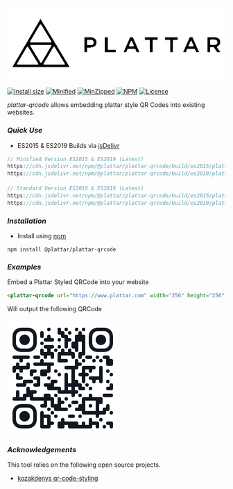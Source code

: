 <h3 align="center">
  <img src="graphics/logo.png?raw=true" alt="Plattar Logo" width="600">
</h3>

[![install size](https://packagephobia.com/badge?p=@plattar/plattar-qrcode)](https://packagephobia.com/result?p=@plattar/plattar-qrcode)
[![Minified](https://badgen.net/bundlephobia/min/@plattar/plattar-qrcode)](https://bundlephobia.com/result?p=@plattar/plattar-qrcode)
[![MinZipped](https://badgen.net/bundlephobia/minzip/@plattar/plattar-qrcode)](https://bundlephobia.com/result?p=@plattar/plattar-qrcode)
[![NPM](https://img.shields.io/npm/v/@plattar/plattar-qrcode)](https://www.npmjs.com/package/@plattar/plattar-qrcode)
[![License](https://img.shields.io/npm/l/@plattar/plattar-qrcode)](https://www.npmjs.com/package/@plattar/plattar-qrcode)

_plattar-qrcode_ allows embedding plattar style QR Codes into existing websites.

### _Quick Use_

-   ES2015 & ES2019 Builds via [jsDelivr](https://www.jsdelivr.com/)

```javascript
// Minified Version ES2015 & ES2019 (Latest)
https://cdn.jsdelivr.net/npm/@plattar/plattar-qrcode/build/es2015/plattar-qrcode.min.js
https://cdn.jsdelivr.net/npm/@plattar/plattar-qrcode/build/es2019/plattar-qrcode.min.js

// Standard Version ES2015 & ES2019 (Latest)
https://cdn.jsdelivr.net/npm/@plattar/plattar-qrcode/build/es2015/plattar-qrcode.js
https://cdn.jsdelivr.net/npm/@plattar/plattar-qrcode/build/es2019/plattar-qrcode.js
```

### _Installation_

-   Install using [npm](https://www.npmjs.com/package/@plattar/plattar-qrcode)

```console
npm install @plattar/plattar-qrcode
```

### _Examples_

Embed a Plattar Styled QRCode into your website

```html
<plattar-qrcode url="https://www.plattar.com" width="256" height="256" margin="0" color="#101721"></plattar-qrcode>
```

Will output the following QRCode

<h3 align="left">
  <img src="graphics/plattar-qrcode.png?raw=true" alt="Plattar-QRCode" width="256">
</h3>

### _Acknowledgements_

This tool relies on the following open source projects.

-   [kozakdenys qr-code-styling](https://github.com/kozakdenys/qr-code-styling)
